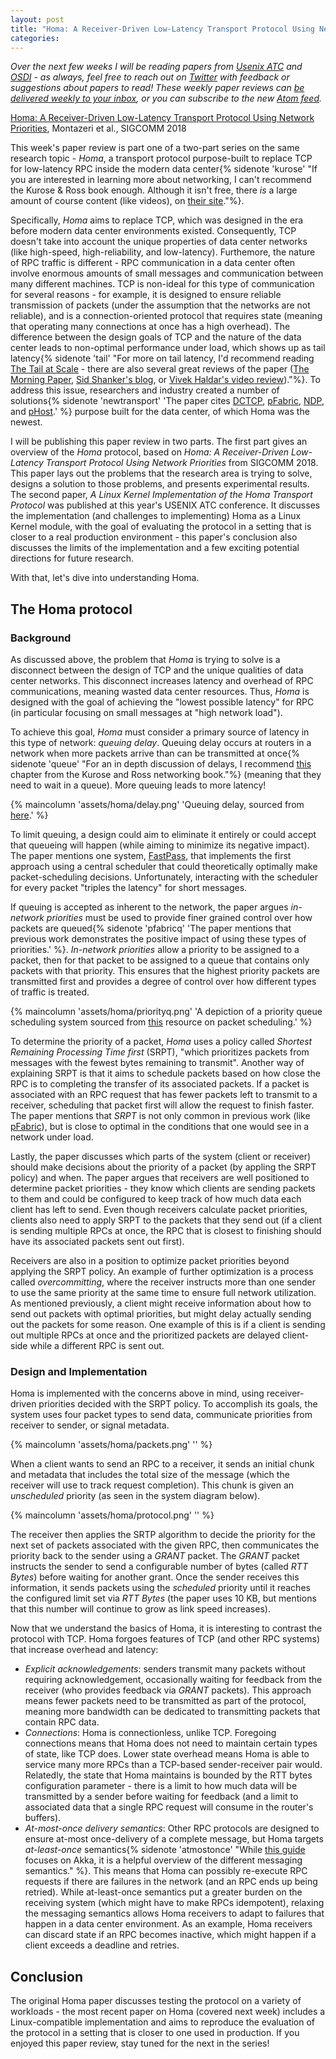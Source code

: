 ```yaml
---
layout: post
title: "Homa: A Receiver-Driven Low-Latency Transport Protocol Using Network Priorities, Part I"
categories:
---
```

_Over the next few weeks I will be reading papers from [Usenix ATC](https://www.usenix.org/conference/atc21) and [OSDI](https://www.usenix.org/conference/osdi21) - as always, feel free to reach out on [Twitter](https://twitter.com/micahlerner) with feedback or suggestions about papers to read! These weekly paper reviews can [be delivered weekly to your inbox](https://tinyletter.com/micahlerner/), or you can subscribe to the new [Atom feed](https://www.micahlerner.com/feed.xml)._

[Homa: A Receiver-Driven Low-Latency Transport Protocol Using Network Priorities](https://people.csail.mit.edu/alizadeh/papers/homa-sigcomm18.pdf), Montazeri et al., SIGCOMM 2018

This week's paper review is part one of a two-part series on the same research topic - _Homa_, a transport protocol purpose-built to replace TCP for low-latency RPC inside the modern data center{% sidenote 'kurose' "If you are interested in learning more about networking, I can't recommend the Kurose & Ross book enough. Although it isn't free, there _is_ a large amount of course content (like videos), on [their site](https://gaia.cs.umass.edu/kurose_ross/online_lectures.htm)."%}. 

Specifically, _Homa_ aims to replace TCP, which was designed in the era before modern data center environments existed. Consequently, TCP doesn't take into account the unique properties of data center networks (like high-speed, high-reliability, and low-latency). Furthemore, the nature of RPC traffic is different - RPC communication in a data center often involve enormous amounts of small messages and communication between many different machines. TCP is non-ideal for this type of communication for several reasons - for example, it is designed to ensure reliable transmission of packets (under the assumption that the networks are not reliable), and is a connection-oriented protocol that requires state (meaning that operating many connections at once has a high overhead). The difference between the design goals of TCP and the nature of the data center leads to non-optimal performance under load, which shows up as tail latency{% sidenote 'tail' "For more on tail latency, I'd recommend reading [The Tail at Scale](https://cacm.acm.org/magazines/2013/2/160173-the-tail-at-scale/fulltext) - there are also several great reviews of the paper ([The Morning Paper](https://blog.acolyer.org/2015/01/15/the-tail-at-scale/), [Sid Shanker's blog](https://squidarth.com/article/systems/2020/02/29/tail-at-scale.html), or [Vivek Haldar's video review](https://www.youtube.com/watch?v=1Qxnrf2pW10))."%}. To address this issue, researchers and industry created a number of solutions{% sidenote 'newtransport' 'The paper cites [DCTCP](https://dl.acm.org/doi/abs/10.1145/1851182.1851192), [pFabric](https://dl.acm.org/doi/abs/10.1145/2534169.2486031), [NDP](https://dl.acm.org/doi/abs/10.1145/3098822.3098825), and [pHost](https://dl.acm.org/doi/abs/10.1145/2716281.2836086).' %} purpose built for the data center, of which Homa was the newest.

I will be publishing this paper review in two parts. The first part gives an overview of the _Homa_ protocol, based on _Homa: A Receiver-Driven Low-Latency Transport Protocol Using Network Priorities_ from SIGCOMM 2018. This paper lays out the problems that the research area is trying to solve, designs a solution to those problems, and presents experimental results. The second paper, _A Linux Kernel Implementation of the Homa Transport Protocol_ was published at this year's USENIX ATC conference. It discusses the implementation (and challenges to implementing) Homa as a Linux Kernel module, with the goal of evaluating the protocol in a setting that is closer to a real production environment - this paper's conclusion also discusses the limits of the implementation and a few exciting potential directions for future research.

With that, let's dive into understanding Homa.

## The Homa protocol

### Background

As discussed above, the problem that _Homa_ is trying to solve is a disconnect between the design of TCP and the unique qualities of data center networks. This disconnect increases latency and overhead of RPC communications, meaning wasted data center resources. Thus, _Homa_ is designed with the goal of achieving the "lowest possible latency" for RPC (in particular focusing on small messages at "high network load").

To achieve this goal, _Homa_ must consider a primary source of latency in this type of network: _queuing delay_. Queuing delay occurs at routers in a network when more packets arrive than can be transmitted at once{% sidenote 'queue' "For an in depth discussion of delays, I recommend [this](https://archive.is/20130114163812/http://59.67.152.66:8000/newenglish/delay.htm) chapter from the Kurose and Ross networking book."%} (meaning that they need to wait in a queue). More queuing leads to more latency!

{% maincolumn 'assets/homa/delay.png' 'Queuing delay, sourced from [here](http://www.cs.toronto.edu/~marbach/COURSES/CSC358_F19/delay.pdf).' %}

To limit queuing, a design could aim to eliminate it entirely or could accept that queueing will happen (while aiming to minimize its negative impact). The paper mentions one system, [FastPass](TODO), that implements the first approach using a central scheduler that could theoretically optimally make packet-scheduling decisions. Unfortunately, interacting with the scheduler for every packet "triples the latency" for short messages.

If queuing is accepted as inherent to the network, the paper argues _in-network priorities_ must be used to provide finer grained control over how packets are queued{% sidenote 'pfabricq' 'The paper mentions that previous work demonstrates the positive impact of using these types of priorities.' %}. _In-network priorities_ allow a priority to be assigned to a packet, then for that packet to be assigned to a queue that contains only packets with that priority. This ensures that the highest priority packets are transmitted first and provides a degree of control over how different types of traffic is treated.

{% maincolumn 'assets/homa/priorityq.png' 'A depiction of a priority queue scheduling system sourced from [this](http://www2.ic.uff.br/~michael/kr1999/6-multimedia/6_06-scheduling_and_policing.htm) resource on packet scheduling.' %}

To determine the priority of a packet, _Homa_ uses a policy called _Shortest Remaining Processing Time first_ (SRPT), "which prioritizes packets from messages with the fewest bytes remaining to transmit". Another way of explaining SRPT is that it aims to schedule packets based on how close the RPC is to completing the transfer of its associated packets. If a packet is associated with an RPC request that has fewer packets left to transmit to a receiver, scheduling that packet first will allow the request to finish faster. The paper mentions that _SRPT_ is not only common in previous work (like [pFabric](https://dl.acm.org/doi/10.1145/2486001.2486031)), but is close to optimal in the conditions that one would see in a network under load.

Lastly, the paper discusses which parts of the system (client or receiver) should make decisions about the priority of a packet (by appling the SRPT policy) and when. The paper argues that receivers are well positioned to determine packet priorities - they know which clients are sending packets to them and could be configured to keep track of how much data each client has left to send. Even though receivers calculate packet priorities, clients also need to apply SRPT to the packets that they send out (if a client is sending multiple RPCs at once, the RPC that is closest to finishing should have its associated packets sent out first).

Receivers are also in a position to optimize packet priorities beyond applying the SRPT policy. An example of further optimization is a process called _overcommitting_, where the receiver instructs more than one sender to use the same priority at the same time to ensure full network utilization. As mentioned previously, a client might receive information about how to send out packets with optimal priorities, but might delay actually sending out the packets for some reason. One example of this is if a client is sending out multiple RPCs at once and the prioritized packets are delayed client-side while a different RPC is sent out. 

### Design and Implementation

Homa is implemented with the concerns above in mind, using receiver-driven priorities decided with the SRPT policy. To accomplish its goals, the system uses four packet types to send data, communicate priorities from receiver to sender, or signal metadata.

{% maincolumn 'assets/homa/packets.png' '' %}

When a client wants to send an RPC to a receiver, it sends an initial chunk and metadata that includes the total size of the message (which the receiver will use to track request completion). This chunk is given an _unscheduled_ priority (as seen in the system diagram below).

{% maincolumn 'assets/homa/protocol.png' '' %}

The receiver then applies the SRTP algorithm to decide the priority for the next set of packets associated with the given RPC, then communicates the priority back to the sender using a _GRANT_ packet. The _GRANT_ packet instructs the sender to send a configurable number of bytes (called _RTT Bytes_) before waiting for another grant. Once the sender receives this information, it sends packets using the _scheduled_ priority until it reaches the configured limit set via _RTT Bytes_ (the paper uses 10 KB, but mentions that this number will continue to grow as link speed increases).

Now that we understand the basics of Homa, it is interesting to contrast the protocol with TCP. Homa forgoes features of TCP (and other RPC systems) that increase overhead and latency: 

- _Explicit acknowledgements_: senders transmit many packets without requiring acknowledgement, occasionally waiting for feedback from the receiver (who provides feedback via _GRANT_ packets). This approach means fewer packets need to be transmitted as part of the protocol, meaning more bandwidth can be dedicated to transmitting packets that contain RPC data.
- _Connections_: Homa is connectionless, unlike TCP. Foregoing connections means that Homa does not need to maintain certain types of state, like TCP does. Lower state overhead means Homa is able to service many more RPCs than a TCP-based sender-receiver pair would. Relatedly, the state that Homa maintains is bounded by the RTT bytes configuration parameter - there is a limit to how much data will be transmitted by a sender before waiting for feedback (and a limit to associated data that a single RPC request will consume in the router's buffers).
- _At-most-once delivery semantics_: Other RPC protocols are designed to ensure at-most once-delivery of a complete message, but Homa targets _at-least-once_ semantics{% sidenote 'atmostonce' "While [this guide](https://www.lightbend.com/blog/how-akka-works-at-least-once-message-delivery) focuses on Akka, it is a helpful overview of the different messaging semantics." %}. This means that Homa can possibly re-execute RPC requests if there are failures in the network (and an RPC ends up being retried). While at-least-once semantics put a greater burden on the receiving system (which might have to make RPCs idempotent), relaxing the messaging semantics allows Homa receivers to adapt to failures that happen in a data center environment. As an example, Homa receivers can discard state if an RPC becomes inactive, which might happen if a client exceeds a deadline and retries.

## Conclusion

The original Homa paper discusses testing the protocol on a variety of workloads - the most recent paper on Homa (covered next week) includes a Linux-compatible implementation and aims to reproduce the evaluation of the protocol in a setting that is closer to one used in production. If you enjoyed this paper review, stay tuned for the next in the series!